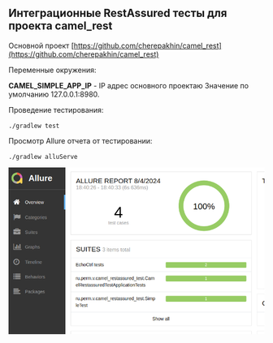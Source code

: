 ## Интеграционные RestAssured тесты для проекта camel_rest

Основной проект [https://github.com/cherepakhin/camel_rest](https://github.com/cherepakhin/camel_rest)

Переменные окружения:

__CAMEL_SIMPLE_APP_IP__ - IP адрес основного проектаю Значение по умолчанию 127.0.0.1:8980.

Проведение тестирования:

````shell
./gradlew test
````

Просмотр Allure отчета от тестировании:

````shell
./gradlew alluServe
````

![allure report](doc/allure_report.png)